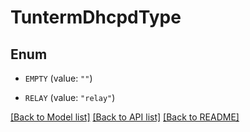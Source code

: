 # TuntermDhcpdType

## Enum


* `EMPTY` (value: `""`)

* `RELAY` (value: `"relay"`)


[[Back to Model list]](../README.md#documentation-for-models) [[Back to API list]](../README.md#documentation-for-api-endpoints) [[Back to README]](../README.md)


